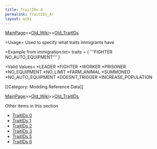 ```yaml
---
title: TraitIDs 4
permalink: TraitIDs_4/
layout: wiki
---
```


[MainPage](/keeperrl_wiki/ "wikilink")>>[Old_Wiki](/keeperrl_wiki/Old_Wiki "wikilink")>>[Old_TraitIDs](/keeperrl_wiki/Old_TraitIDs "wikilink")

=Usage=
Used to specify what traits immigrants have

=Example from immigration.txt=
 traits = { '''FIGHTER NO_AUTO_EQUIPMENT''' }

=Valid Values=
*LEADER
*FIGHTER
*WORKER
*PRISONER
*NO_EQUIPMENT
*NO_LIMIT
*FARM_ANIMAL
*SUMMONED
*NO_AUTO_EQUIPMENT
*DOESNT_TRIGGER
*INCREASE_POPULATION

[[Category: Modding Reference Data]]

[MainPage](/keeperrl_wiki/ "wikilink")>>[Old_Wiki](/keeperrl_wiki/Old_Wiki "wikilink")>>[Old_TraitIDs](/keeperrl_wiki/Old_TraitIDs "wikilink")

Other items in this section
-    [TraitIDs 0](/keeperrl_wiki/TraitIDs_0 "wikilink")
-    [TraitIDs 1](/keeperrl_wiki/TraitIDs_1 "wikilink")
-    [TraitIDs 2](/keeperrl_wiki/TraitIDs_2 "wikilink")
-    [TraitIDs 3](/keeperrl_wiki/TraitIDs_3 "wikilink")
-    [TraitIDs 5](/keeperrl_wiki/TraitIDs_5 "wikilink")
-    [TraitIDs 6](/keeperrl_wiki/TraitIDs_6 "wikilink")
